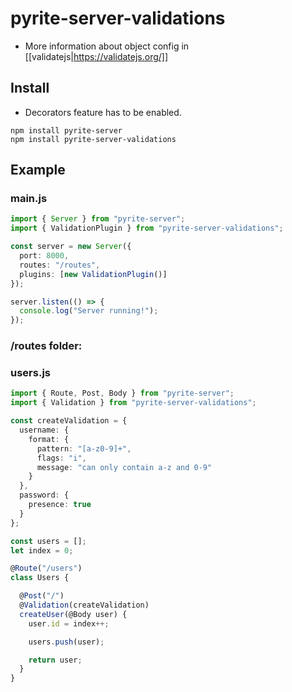 # pyrite-server-validations

- More information about object config in [[validatejs|https://validatejs.org/]]

## Install

- Decorators feature has to be enabled.

```
npm install pyrite-server
npm install pyrite-server-validations
```

## Example

### main.js

```typescript
import { Server } from "pyrite-server";
import { ValidationPlugin } from "pyrite-server-validations";

const server = new Server({
  port: 8000,
  routes: "/routes",
  plugins: [new ValidationPlugin()]
});

server.listen(() => {
  console.log("Server running!");
});
```

### /routes folder:
  ### users.js
  
```typescript
import { Route, Post, Body } from "pyrite-server";
import { Validation } from "pyrite-server-validations";

const createValidation = {
  username: {
    format: {
      pattern: "[a-z0-9]+",
      flags: "i",
      message: "can only contain a-z and 0-9"
    }
  },
  password: {
    presence: true
  }
};

const users = [];
let index = 0;

@Route("/users")
class Users {

  @Post("/")
  @Validation(createValidation)
  createUser(@Body user) {
    user.id = index++;

    users.push(user);

    return user;
  }
}
```
